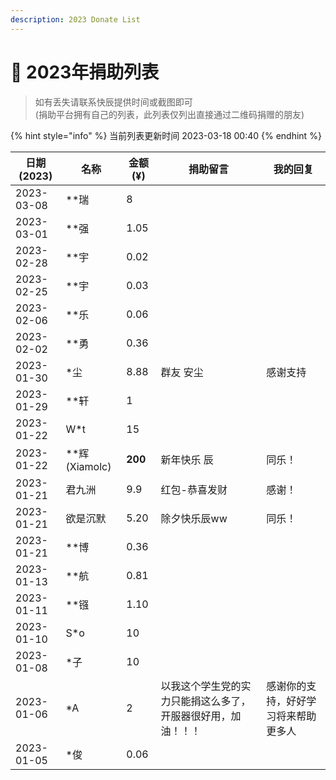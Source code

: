 ```yaml
---
description: 2023 Donate List
---
```


# 🐰 2023年捐助列表

> 如有丢失请联系快辰提供时间或截图即可\
> (捐助平台拥有自己的列表，此列表仅列出直接通过二维码捐赠的朋友)

{% hint style="info" %}
当前列表更新时间 2023-03-18 00:40
{% endhint %}

| 日期(2023)   | 名称             | 金额(¥)   | 捐助留言                           | 我的回复               |
| ---------- | -------------- | ------- | ------------------------------ | ------------------ |
| 2023-03-08 | \*\*瑞          | 8       |                                |                    |
| 2023-03-01 | \*\*强          | 1.05    |                                |                    |
| 2023-02-28 | \*\*宇          | 0.02    |                                |                    |
| 2023-02-25 | \*\*宇          | 0.03    |                                |                    |
| 2023-02-06 | \*\*乐          | 0.06    |                                |                    |
| 2023-02-02 | \*\*勇          | 0.36    |                                |                    |
| 2023-01-30 | \*尘            | 8.88    | 群友 安尘                          | 感谢支持               |
| 2023-01-29 | \*\*轩          | 1       |                                |                    |
| 2023-01-22 | W\*t           | 15      |                                |                    |
| 2023-01-22 | \*\*辉(Xiamolc) | **200** | 新年快乐 辰                         | 同乐！                |
| 2023-01-21 | 君九洲            | 9.9     | 红包-恭喜发财                        | 感谢！                |
| 2023-01-21 | 欲是沉默           | 5.20    | 除夕快乐辰ww                        | 同乐！                |
| 2023-01-21 | \*\*博          | 0.36    |                                |                    |
| 2023-01-13 | \*\*航          | 0.81    |                                |                    |
| 2023-01-11 | \*\*镪          | 1.10    |                                |                    |
| 2023-01-10 | S\*o           | 10      |                                |                    |
| 2023-01-08 | \*子            | 10      |                                |                    |
| 2023-01-06 | \*A            | 2       | 以我这个学生党的实力只能捐这么多了，开服器很好用，加油！！！ | 感谢你的支持，好好学习将来帮助更多人 |
| 2023-01-05 | \*俊            | 0.06    |                                |                    |
